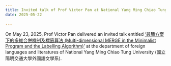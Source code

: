 ```yaml
---
title: Invited talk of Prof Victor Pan at National Yang Ming Chiao Tung University
date: 2025-05-22
  
---
```

On May 23, 2025, Prof Victor Pan delivered an invited talk entitled [‘最簡方案下的多維合併機制及標籤算法 (Multi-dimensional MERGE in the Minimalist Program and the Labelling Algorithm)’](https://fl.nycu.edu.tw/2025/05/13/5-23-最簡方案下的多維合併機制及標籤算法-by-潘俊楠-pan-vict/) at the department of foreign languages and literatures of National Yang Ming Chiao Tung University (國立陽明交通大學外國語文學系).

<!--more-->
